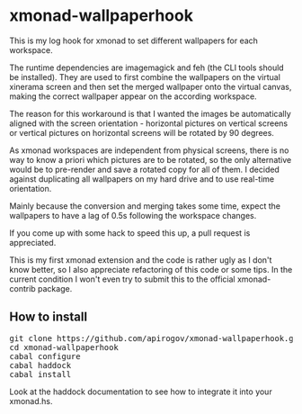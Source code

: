 xmonad-wallpaperhook
====================

This is my log hook for xmonad to set different wallpapers for each workspace.

The runtime dependencies are imagemagick and feh (the CLI tools should be installed).
They are used to first combine the wallpapers on the virtual xinerama screen and then
set the merged wallpaper onto the virtual canvas, making the correct wallpaper appear
on the according workspace.

The reason for this workaround is that I wanted the images be automatically aligned
with the screen orientation - horizontal pictures on vertical screens or vertical
pictures on horizontal screens will be rotated by 90 degrees.

As xmonad workspaces are independent from physical screens, there is no way to know
a priori which pictures are to be rotated, so the only alternative would be to pre-render
and save a rotated copy for all of them. I decided against duplicating all wallpapers
on my hard drive and to use real-time orientation.

Mainly because the conversion and merging takes some time, expect the wallpapers to have
a lag of 0.5s following the workspace changes.

If you come up with some hack to speed this up, a pull request is appreciated.

This is my first xmonad extension and the code is rather ugly as I don't know better,
so I also appreciate refactoring of this code or some tips. In the current condition I
won't even try to submit this to the official xmonad-contrib package.

How to install
--------------
<pre>
git clone https://github.com/apirogov/xmonad-wallpaperhook.git
cd xmonad-wallpaperhook
cabal configure
cabal haddock
cabal install
</pre>

Look at the haddock documentation to see how to integrate it into your xmonad.hs.
